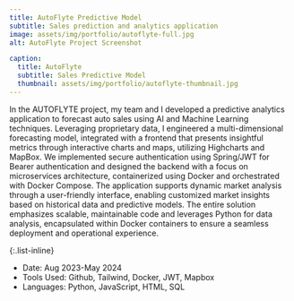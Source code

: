 ```yaml
---
title: AutoFlyte Predictive Model
subtitle: Sales prediction and analytics application
image: assets/img/portfolio/autoflyte-full.jpg
alt: AutoFlyte Project Screenshot

caption:
  title: AutoFlyte
  subtitle: Sales Predictive Model
  thumbnail: assets/img/portfolio/autoflyte-thumbnail.jpg
---
```

In the AUTOFLYTE project, my team and I developed a predictive analytics application to forecast auto sales using AI and Machine Learning techniques. Leveraging proprietary data, I engineered a multi-dimensional forecasting model, integrated with a frontend that presents insightful metrics through interactive charts and maps, utilizing Highcharts and MapBox. We implemented secure authentication using Spring/JWT for Bearer authentication and designed the backend with a focus on microservices architecture, containerized using Docker and orchestrated with Docker Compose. The application supports dynamic market analysis through a user-friendly interface, enabling customized market insights based on historical data and predictive models. The entire solution emphasizes scalable, maintainable code and leverages Python for data analysis, encapsulated within Docker containers to ensure a seamless deployment and operational experience.

{:.list-inline}
- Date: Aug 2023-May 2024
- Tools Used: Github, Tailwind, Docker, JWT, Mapbox
- Languages: Python, JavaScript, HTML, SQL